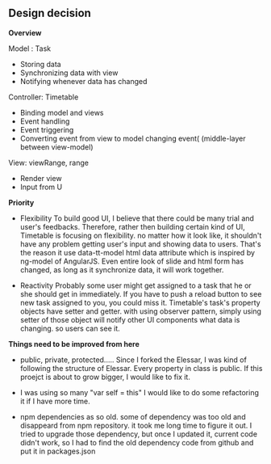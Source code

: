 ## **Design decision** ##

**Overview**

Model : Task

 - Storing data
 -  Synchronizing data with view
 - Notifying whenever data has changed


Controller: Timetable

 - Binding model and views
 - Event handling
 - Event triggering
 - Converting event from view to model changing event(
 (middle-layer between view-model)

View: viewRange, range

 - Render view
 - Input from U



**Priority**

 - Flexibility
	 To build good UI, I believe that there could be  many trial and user's feedbacks. Therefore, rather then building certain kind of UI, Timetable is focusing on flexibility. no matter how it look like, it shouldn't have any problem getting user's input and showing data to users. That's the reason it use data-tt-model html data attribute which is inspired by ng-model of AngularJS.
	 Even entire look of slide and html form has changed, as long as it synchronize data, it will work together.

 - Reactivity
Probably some user might get assigned to a task that he or she should get in immediately. If you have to push a reload button to see new task assigned to you, you could miss it.
Timetable's task's property objects have setter and getter.
with using observer pattern, simply using setter of those object will notify other UI components what data is changing. so users can see it.

**Things need to be improved from here**

 - public, private, protected.....
	 Since I forked the Elessar, I was kind of following the structure of Elessar. Every property in class is public. If this proejct is about to grow bigger, I would like to fix it.

 - I was using so many "var self = this"
    I would like to do some refactoring it if I have more time.

 - npm dependencies as so old.
   some of dependency was too old and disappeard from npm repository. it took me long time to figure it out.
   I tried to upgrade those dependency, but once I updated it, current code didn't work, so I had to find the old dependency code from github and put it in packages.json
